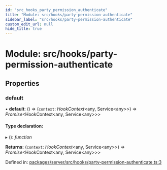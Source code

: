 ```yaml
---
id: "src_hooks_party_permission_authenticate"
title: "Module: src/hooks/party-permission-authenticate"
sidebar_label: "src/hooks/party-permission-authenticate"
custom_edit_url: null
hide_title: true
---
```


# Module: src/hooks/party-permission-authenticate

## Properties

### default

• **default**: () => (`context`: *HookContext*<any, Service<any\>\>) => *Promise*<HookContext<any, Service<any\>\>\>

#### Type declaration:

▸ (): *function*

**Returns:** (`context`: *HookContext*<any, Service<any\>\>) => *Promise*<HookContext<any, Service<any\>\>\>

Defined in: [packages/server/src/hooks/party-permission-authenticate.ts:3](https://github.com/xr3ngine/xr3ngine/blob/66a84a950/packages/server/src/hooks/party-permission-authenticate.ts#L3)
